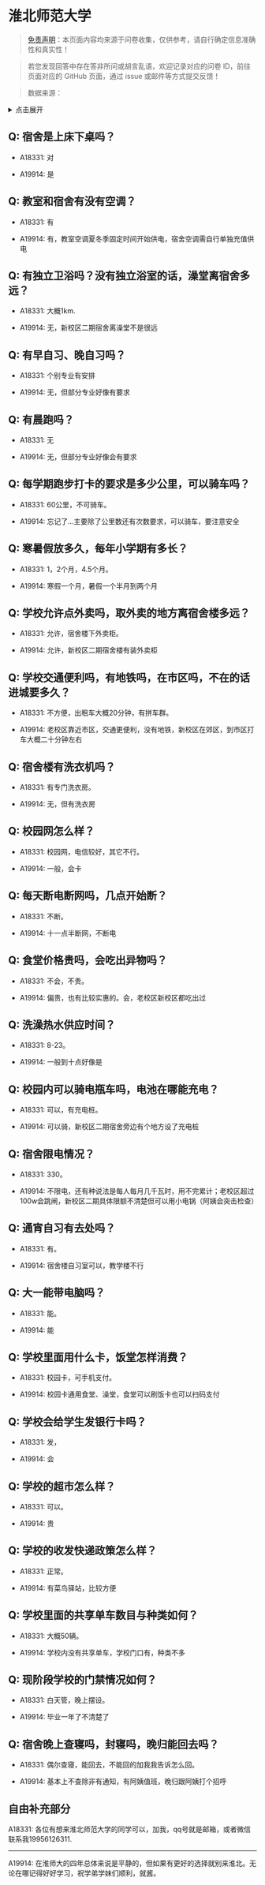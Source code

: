 # 淮北师范大学

> [免责声明](https://colleges.chat/#_3)：本页面内容均来源于问卷收集，仅供参考，请自行确定信息准确性和真实性！

> 若您发现回答中存在答非所问或胡言乱语，欢迎记录对应的问卷 ID，前往页面对应的 GitHub 页面，通过 issue 或邮件等方式提交反馈！

> 数据来源：

<details><summary>点击展开</summary>
<ul>
<li>A18331: 1580552906@qq.com (2023 年 06 月)</li>
<li>A19914: 957246782@qq.com (2023 年 06 月)</li>
</ul>
</details>

## Q: 宿舍是上床下桌吗？

- A18331: 对

- A19914: 是

## Q: 教室和宿舍有没有空调？

- A18331: 有

- A19914: 有，教室空调夏冬季固定时间开始供电，宿舍空调需自行单独充值供电

## Q: 有独立卫浴吗？没有独立浴室的话，澡堂离宿舍多远？

- A18331: 大概1km.

- A19914: 无，新校区二期宿舍离澡堂不是很远

## Q: 有早自习、晚自习吗？

- A18331: 个别专业有安排

- A19914: 无，但部分专业好像有要求

## Q: 有晨跑吗？

- A18331: 无

- A19914: 无，但部分专业好像会有要求

## Q: 每学期跑步打卡的要求是多少公里，可以骑车吗？

- A18331: 60公里，不可骑车。

- A19914: 忘记了…主要除了公里数还有次数要求，可以骑车，要注意安全

## Q: 寒暑假放多久，每年小学期有多长？

- A18331: 1，2个月，4.5个月。

- A19914: 寒假一个月，暑假一个半月到两个月

## Q: 学校允许点外卖吗，取外卖的地方离宿舍楼多远？

- A18331: 允许，宿舍楼下外卖柜。

- A19914: 允许，新校区二期宿舍楼有装外卖柜

## Q: 学校交通便利吗，有地铁吗，在市区吗，不在的话进城要多久？

- A18331: 不方便，出租车大概20分钟，有拼车群。

- A19914: 老校区靠近市区，交通更便利，没有地铁，新校区在郊区，到市区打车大概二十分钟左右

## Q: 宿舍楼有洗衣机吗？

- A18331: 有专门洗衣房。

- A19914: 无，但有洗衣房

## Q: 校园网怎么样？

- A18331: 校园网，电信较好，其它不行。

- A19914: 一般，会卡

## Q: 每天断电断网吗，几点开始断？

- A18331: 不断。

- A19914: 十一点半断网，不断电

## Q: 食堂价格贵吗，会吃出异物吗？

- A18331: 不会，不贵。

- A19914: 偏贵，也有比较实惠的。会，老校区新校区都吃出过

## Q: 洗澡热水供应时间？

- A18331: 8-23。

- A19914: 一般到十点好像是

## Q: 校园内可以骑电瓶车吗，电池在哪能充电？

- A18331: 可以，有充电桩。

- A19914: 可以骑，新校区二期宿舍旁边有个地方设了充电桩

## Q: 宿舍限电情况？

- A18331: 330。

- A19914: 不限电，还有种说法是每人每月几千瓦时，用不完累计；老校区超过100w会跳闸，新校区二期具体限额不清楚但可以用小电锅（阿姨会突击检查）

## Q: 通宵自习有去处吗？

- A18331: 有。

- A19914: 宿舍楼自习室可以，教学楼不行

## Q: 大一能带电脑吗？

- A18331: 能。

- A19914: 能

## Q: 学校里面用什么卡，饭堂怎样消费？

- A18331: 校园卡，可手机支付。

- A19914: 校园卡通用食堂、澡堂，食堂可以刷饭卡也可以扫码支付

## Q: 学校会给学生发银行卡吗？

- A18331: 发，

- A19914: 会

## Q: 学校的超市怎么样？

- A18331: 可以。

- A19914: 贵

## Q: 学校的收发快递政策怎么样？

- A18331: 正常。

- A19914: 有菜鸟驿站，比较方便

## Q: 学校里面的共享单车数目与种类如何？

- A18331: 大概50辆。

- A19914: 学校内没有共享单车，学校门口有，种类不多

## Q: 现阶段学校的门禁情况如何？

- A18331: 白天管，晚上摆设。

- A19914: 毕业一年了不清楚了

## Q: 宿舍晚上查寝吗，封寝吗，晚归能回去吗？

- A18331: 偶尔查寝，能回去，不能回的加我我告诉怎么回。

- A19914: 基本上不查除非有通知，有阿姨值班，晚归跟阿姨打个招呼

## 自由补充部分

A18331: 各位有想来淮北师范大学的同学可以，加我，qq号就是邮箱，或者微信联系我19956126311.

***

A19914: 在淮师大的四年总体来说是平静的，但如果有更好的选择就别来淮北。无论在哪记得好好学习，祝学弟学妹们顺利，就酱。